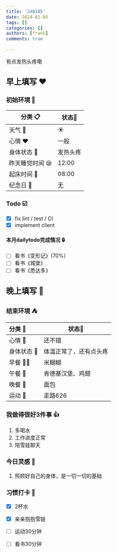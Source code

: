 ```yaml
---
title: '240105'
date: 2024-01-05
tags: []
categories: []
authors: [frank]
comments: true

---
```


有点发热头疼嘞
<!-- more -->

## 早上填写 :heart:

### 初始环境 :european_castle:

| 分类 :clipboard:                   | 状态:stars: |
| ---------------------------------- | ----------- |
| 天气 :penguin:                     | :sunny:     |
| 心情 :heart:                       | 一般 |
| 身体状态 :information_desk_person: | 发热头疼 |
| 昨天睡觉时间 :sleepy:              | 12:00   |
| 起床时间 :couple_with_heart:       | 08:00   |
| 纪念日 :calendar:                  | 无          |

### Todo :ballot_box_with_check:

- [x] fix lint / test / CI 
- [x] implement client

#### 本月dailytodo完成情况 :lock:

- [ ] 看书《变形记》(70%）
- [ ] 看书《城堡》
- [ ] 看书《悉达多》

## 晚上填写 :bridge_at_night:

### 结束环境 :tent:

| 分类 :blue_book:                   | 状态:stars:        |
| :--------------------------------- | ------------------ |
| 心情 :heartbeat:                   | 还不错             |
| 身体状态 :information_desk_person: | 体温正常了，还有点头疼  |
| 早餐 :egg::bread:                  | 米糊糊     |
| 午餐 :stew:                        | 肯德基汉堡、鸡翅 |
| 晚餐 :sushi:                       | 面包             |
| 运动 :dancers:                     | 走路626          |

### 我做得很好3件事 :thumbsup:

1. 多喝水
2. 工作进度正常
3. 陪雪娃聊天

### 今日灵感 :thought_balloon:

1. 照顾好自己的身体，是一切一切的基础

### 习惯打卡 :high_brightness:

- [x] 2杯水
- [x] 亲亲抱抱雪娃
- [ ] 运动30分钟
- [ ] 看书30分钟

